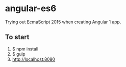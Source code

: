 # angular-es6
Trying out EcmaScript 2015 when creating Angular 1 app.

## To start
1. $ npm install
2. $ gulp
3. <a href="http://localhost:8080/" target="_blank">http://localhost:8080</a>
